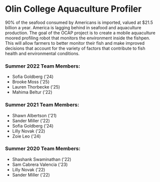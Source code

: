 # Olin College Aquaculture Profiler

90% of the seafood consumed by Americans is imported, valued at $21.5 billion a year. America is lagging behind in seafood and aquaculture production. The goal of the OCAP project is to create a mobile aquaculture moored profiling robot that monitors the environment inside the fishpen. This will allow farmers to better monitor their fish and make improved decisions that account for the variety of factors that contribute to fish health and environmental conditions.

### Summer 2022 Team Members:
- Sofia Goldberg ('24)
- Brooke Moss ('25)
- Lauren Thorbecke ('25)
- Mahima Beltur ('22)

### Summer 2021 Team Members:
- Shawn Albertson ('21)
- Sander Miller ('22)
- Sofia Goldberg ('24)
- Lilly Novak ('22)
- Zoie Leo ('24)

### Summer 2020 Team Members:
- Shashank Swaminathan ('22)
- Sam Cabrera Valencia ('23)
- Lilly Novak ('22)
- Sander Miller ('22)
